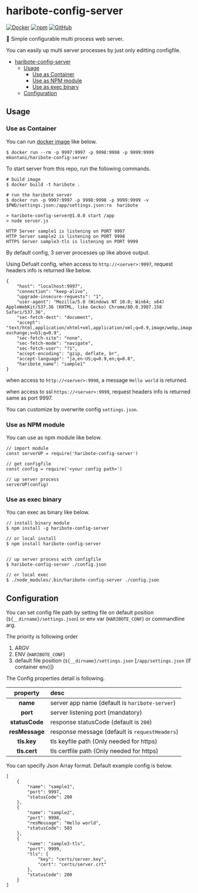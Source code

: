 # haribote-config-server
[![Docker](https://github.com/mkontani/haribote-config-server/workflows/Docker/badge.svg)](https://github.com/mkontani/haribote-config-server/actions?query=workflow%3ADocker)
[![npm](https://img.shields.io/npm/v/haribote-config-server)](https://www.npmjs.com/package/haribote-config-server)
[![GitHub](https://img.shields.io/github/license/mkontani/haribote-config-server)](https://github.com/mkontani/haribote-config-server/blob/master/LICENSE)

🏢 Simple configurable multi process web server.

You can easily up multi server processes by just only editting configfile.

- [haribote-config-server](#haribote-config-server)
  - [Usage](#usage)
    - [Use as Container](#use-as-container)
    - [Use as NPM module](#use-as-npm-module)
    - [Use as exec binary](#use-as-exec-binary)
  - [Configuration](#configuration)

## Usage

### Use as Container

You can run [docker image](https://hub.docker.com/r/mkontani/haribote-config-server) like below.

```
$ docker run --rm -p 9997:9997 -p 9998:9998 -p 9999:9999 mkontani/haribote-config-server
```

To start server from this repo, run the following commands.

```:bash
# build image
$ docker build -t haribote .

# run the haribote server
$ docker run -p 9997:9997 -p 9998:9998 -p 9999:9999 -v $PWD/settings.json:/app/settings.json:ro  haribote

> haribote-config-server@1.0.0 start /app
> node server.js

HTTP Server sample1 is listening on PORT 9997
HTTP Server sample2 is listening on PORT 9998
HTTPS Server sample3-tls is listening on PORT 9999
```

By default config, 3 server processes up like above output.

Using Defualt config, when access to `http://<server>:9997`, 
request headers info is returned like below.

```
{
    "host": "localhost:9997",
    "connection": "keep-alive",
    "upgrade-insecure-requests": "1",
    "user-agent": "Mozilla/5.0 (Windows NT 10.0; Win64; x64) AppleWebKit/537.36 (KHTML, like Gecko) Chrome/80.0.3987.158 Safari/537.36",
    "sec-fetch-dest": "document",
    "accept": "text/html,application/xhtml+xml,application/xml;q=0.9,image/webp,image/apng,*/*;q=0.8,application/signed-exchange;v=b3;q=0.9",
    "sec-fetch-site": "none",
    "sec-fetch-mode": "navigate",
    "sec-fetch-user": "?1",
    "accept-encoding": "gzip, deflate, br",
    "accept-language": "ja,en-US;q=0.9,en;q=0.8",
    "haribote_name": "sample1"
}
```

when access to `http://<server>:9998`, 
a message `Hello world` is returned.

when access to ssl `https://<server>:9999`, 
request headers info is returned same as port 9997.

You can customize by overwrite config `settings.json`.

### Use as NPM module

You can use as npm module like below.

```
// import module
const serverUP = require('haribote-config-server')

// get configfile
const config = require('<your config path>')

// up server process
serverUP(config)
```

### Use as exec binary

You can exec as binary like below.

```
// install binary module
$ npm install -g haribote-config-server

// or local install
$ npm install haribote-config-server


// up server process with configfile
$ haribote-config-server ./config.json

// or local exec
$ ./node_modules/.bin/haribote-config-server ./config.json
```

## Configuration

You can set config file path by setting file on default position (`${__dirname}/settings.json`) or env var (`HARIBOTE_CONF`) or commandline arg.

The priority is following order

1. ARGV
2. ENV (`HARIBOTE_CONF`)
3. default file position (`${__dirname}/settings.json` [`/app/settings.json` (if container env)])

The Config properties detail is following.

|    property    | desc                                           |
| :------------: | :--------------------------------------------- |
|    **name**    | server app name (default is `haribote-server`) |
|    **port**    | server listening port (mandatory)              |
| **statusCode** | response statusCode (default is `200`)         |
| **resMessage** | response message (default is `requestHeaders`) |
|  **tls.key**   | tls keyfile path (Only needed for https)       |
|  **tls.cert**  | tls certfile path (Only needed for https)      |

You can specify Json Array format.
Default example config is below.

```
[
    {
        "name": "sample1",
        "port": 9997,
        "statusCode": 200
    },
    {
        "name": "sample2",
        "port": 9998,
        "resMessage": "Hello world",
        "statusCode": 503 
    },
    {
        "name": "sample3-tls",
        "port": 9999,
        "tls": {
            "key": "certs/server.key",
            "cert": "certs/server.crt"
        },
        "statusCode": 200
    }
]
```
